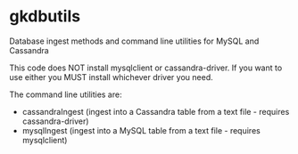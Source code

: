 # gkdbutils
Database ingest methods and command line utilities for MySQL and Cassandra

This code does NOT install mysqlclient or cassandra-driver.  If you want to use either you MUST install whichever driver you need.

The command line utilities are:
* cassandraIngest (ingest into a Cassandra table from a text file - requires cassandra-driver)
* mysqlIngest (ingest into a MySQL table from a text file - requires mysqlclient)
